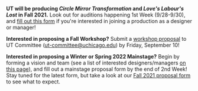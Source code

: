 **UT will be producing *Circle Mirror Transformation* and *Love's Labour's Lost* in Fall 2021.** Look out for auditions happening 1st Week (9/28-9/30), and [fill out this form](https://forms.gle/qRpMdFR1HDCxAdTi8) if you're interested in joining a production as a designer or manager!

**Interested in proposing a Fall Workshop?** Submit a [workshop proposal](https://docs.google.com/document/d/1dzDkBSw-pfvZGrv60M3INPljW6JH5gYglF1t8eCwMjw/edit) to UT Committee ([ut-committee@uchicago.edu](mailto:ut-committee@uchicago.edu?subject=Fall%202021%20Workshop%20Proposal)) by Friday, September 10!

**Interested in proposing a Winter or Spring 2022 Mainstage?** Begin by forming a vision and team (see a list of interested designers/managers [on this page](https://docs.google.com/document/d/1-CPp6fKgUhwP6BdVOM4c6b-2FGZw49l3K-5_jnMQ5rk/edit)), and fill out a mainstage proposal form by the end of 2nd Week! Stay tuned for the latest form, but take a look at our [Fall 2021 proposal form](https://docs.google.com/document/d/1K4Ngp5VwA3ERQ2mI-oCALsg6-hNVvTWd/edit) to see what to expect.
